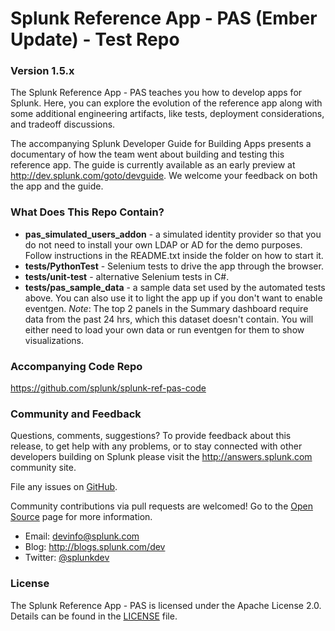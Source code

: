 # Splunk Reference App - PAS (Ember Update) - Test Repo 
### Version 1.5.x

The Splunk Reference App - PAS teaches you how to develop apps for Splunk. Here, you can explore the evolution of the reference app along with some additional engineering artifacts, like tests, deployment considerations, and tradeoff discussions.

The accompanying Splunk Developer Guide for Building Apps presents a documentary of how the team went about building and testing this reference app. The guide is currently available as an early preview at <http://dev.splunk.com/goto/devguide>. We welcome your feedback on both the app and the guide.

### What Does This Repo Contain?
* **pas_simulated_users_addon** - a simulated identity provider so that you do not need to install your own LDAP or AD for the demo purposes. Follow instructions in the README.txt inside the folder on how to start it.
* **tests/PythonTest** - Selenium tests to drive the app through the browser.
* **tests/unit-test** - alternative Selenium tests in C#.
* **tests/pas_sample_data** - a sample data set used by the automated tests above. You can also use it to light the app up if you don't want to enable eventgen. 
_Note_: The top 2 panels in the Summary dashboard require data from the past 24 hrs, which this dataset doesn't contain. You will either need to load your own data or run eventgen for them to show visualizations.

### Accompanying Code Repo
<https://github.com/splunk/splunk-ref-pas-code>

### Community and Feedback
Questions, comments, suggestions? To provide feedback about this release, to get help with any problems, or to stay connected with other developers building on Splunk please visit the <http://answers.splunk.com> community site. 

File any issues on [GitHub](https://github.com/splunk/splunk-ref-pas-test/issues).

Community contributions via pull requests are welcomed! Go to the 
[Open Source](http://dev.splunk.com/view/opensource/SP-CAAAEDM) page for more information. 

* Email: devinfo@splunk.com
* Blog: <http://blogs.splunk.com/dev>
* Twitter: [@splunkdev](http://twitter.com/splunkdev)

### License

The Splunk Reference App - PAS is licensed under the Apache License 2.0. Details can be found in the [LICENSE](https://github.com/splunk/splunk-ref-pas-code/blob/master/LICENSE) file.
